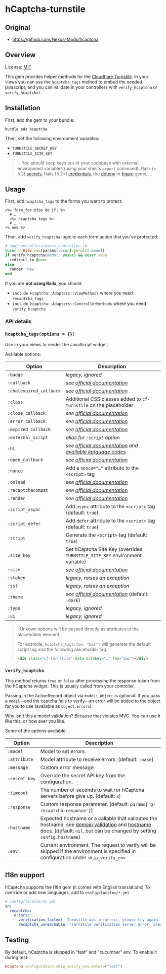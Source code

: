# hCaptcha-turnstile

## Original

* https://github.com/Nexus-Mods/hcaptcha

## Overview

License:   [MIT](http://creativecommons.org/licenses/MIT/)  

This gem provides helper methods for the [Cloudflare Turnstile](https://developers.cloudflare.com/turnstile/). In your
views you can use the `hcaptcha_tags` method to embed the needed javascript, and you can validate
in your controllers with `verify_hcaptcha` or `verify_hcaptcha!`.

## Installation

FIrst, add the gem to your bundle:
```shell
bundle add hcaptcha
```

Then, set the following environment variables:
* `TURNSTILE_SECRET_KEY`
* `TURNSTILE_SITE_KEY`

> 💡 You should keep keys out of your codebase with external environment variables (using your shell's `export` command), Rails (< 5.2) [secrets](https://guides.rubyonrails.org/v5.1/security.html#custom-secrets), Rails (5.2+) [credentials](https://guides.rubyonrails.org/security.html#custom-credentials), the [dotenv](https://github.com/bkeepers/dotenv) or [figaro](https://github.com/laserlemon/figaro) gems, …

## Usage

First, add `hcaptcha_tags` to the forms you want to protect:

```erb
<%= form_for @foo do |f| %>
  # …
  <%= hcaptcha_tags %>
  # …
<% end %>
```

Then, add `verify_hcaptcha` logic to each form action that you've protected:

```ruby
# app/controllers/users_controller.rb
@user = User.new(params[:user].permit(:name))
if verify_hcaptcha(model: @user) && @user.save
  redirect_to @user
else
  render 'new'
end
```

If you are **not using Rails**, you should:
* `include Hcaptcha::Adapters::ViewMethods` where you need `recaptcha_tags`
* `include Hcaptcha::Adapters::ControllerMethods` where you need `verify_hcaptcha`

### API details

### `hcaptcha_tags(options = {})`

Use in your views to render the JavaScript widget.

Available options:

| Option                  | Description |
|-------------------------|-------------|
| `:badge`                | _legacy, ignored_
| `:callback`             | _see [official documentation](https://docs.hcaptcha.com/configuration)_
| `:chalexpired_callback` | _see [official documentation](https://docs.hcaptcha.com/configuration)_
| `:class`                | Additional CSS classes added to `cf-turnstile` on the placeholder
| `:close_callback`       | _see [official documentation](https://docs.hcaptcha.com/configuration)_
| `:error_callback`       | _see [official documentation](https://docs.hcaptcha.com/configuration)_
| `:expired_callback`     | _see [official documentation](https://docs.hcaptcha.com/configuration)_
| `:external_script`      | _alias for `:script` option_
| `:hl`                   | _see [official documentation](https://docs.hcaptcha.com/configuration) and [available language codes](https://docs.hcaptcha.com/languages)_
| `:open_callback`        | _see [official documentation](https://docs.hcaptcha.com/configuration)_
| `:nonce`                | Add a `nonce="…"` attribute to the `<script>` tag
| `:onload`               | _see [official documentation](https://docs.hcaptcha.com/configuration)_
| `:recaptchacompat`      | _see [official documentation](https://docs.hcaptcha.com/configuration)_
| `:render`               | _see [official documentation](https://docs.hcaptcha.com/configuration)_
| `:script_async`         | Add `async` attribute to the `<script>` tag (default: `true`)
| `:script_defer`         | Add `defer` attribute to the `<script>` tag (default: `true`)
| `:script`               | Generate the `<script>` tag (default: `true`)
| `:site_key`             | Set hCaptcha Site Key (overrides `TURNSTILE_SITE_KEY` environment variable)
| `:size`                 | _see [official documentation](https://docs.hcaptcha.com/configuration)_
| `:stoken`               | _legacy, raises an exception_
| `:ssl`                  | _legacy, raises an exception_
| `:theme`                | _see [official documentation](https://docs.hcaptcha.com/configuration)_ (default: `:dark`)
| `:type`                 | _legacy, ignored_
| `:ui`                   | _legacy, ignored_

> ℹ️ Unkown options will be passed directly as attributes to the placeholder element.
>
> For example, `hcaptcha_tags(foo: "bar")` will generate the default script tag and the following placeholder tag:
> ```html
> <div class="cf-turnstile" data-sitekey="…" foo="bar"></div>
> ```

### `verify_hcaptcha`

This method returns `true` or `false` after processing the response token from the hCaptcha widget.
This is usually called from your controller.

Passing in the ActiveRecord object via `model: object` is optional. If you pass a `model`—and the
captcha fails to verify—an error will be added to the object for you to use (available as
`object.errors`).

Why isn't this a model validation? Because that violates MVC. You can use it like this, or how ever
you like.

Some of the options available:

| Option         | Description |
|----------------|-------------|
| `:model`       | Model to set errors.
| `:attribute`   | Model attribute to receive errors. (default: `:base`)
| `:message`     | Custom error message.
| `:secret_key`  | Override the secret API key from the configuration.
| `:timeout`     | The number of seconds to wait for hCaptcha servers before give up. (default: `3`)
| `:response`    | Custom response parameter. (default: `params['g-recaptcha-response']`)
| `:hostname`    | Expected hostname or a callable that validates the hostname, see [domain validation](https://developers.google.com/recaptcha/docs/domain_validation) and [hostname](https://developers.google.com/recaptcha/docs/verify#api-response) docs. (default: `nil`, but can be changed by setting `config.hostname`)
| `:env`         | Current environment. The request to verify will be skipped if the environment is specified in configuration under `skip_verify_env`

## I18n support

hCaptcha supports the I18n gem (it comes with English translations)
To override or add new languages, add to `config/locales/*.yml`

```yaml
# config/locales/en.yml
en:
  recaptcha:
    errors:
      verification_failed: 'Turnstile was incorrect, please try again.'
      recaptcha_unreachable: 'Turnstile verification server error, please try again.'
```

## Testing

By default, hCaptcha is skipped in "test" and "cucumber" env. To enable it during test:

```ruby
Hcaptcha.configuration.skip_verify_env.delete("test")
```
